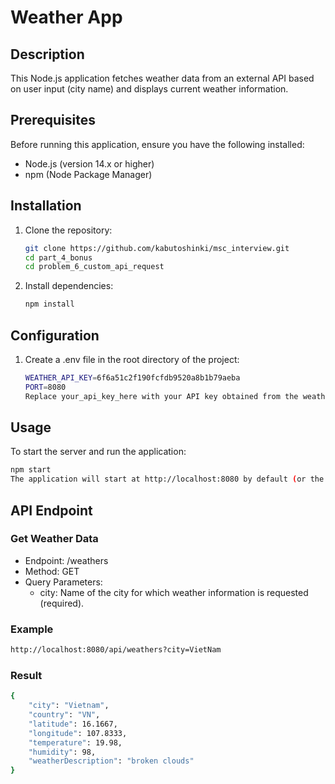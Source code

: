 # Weather App

## Description

This Node.js application fetches weather data from an external API based on user input (city name) and displays current weather information.

## Prerequisites

Before running this application, ensure you have the following installed:

- Node.js (version 14.x or higher)
- npm (Node Package Manager)

## Installation

1. Clone the repository:

   ```bash
   git clone https://github.com/kabutoshinki/msc_interview.git
   cd part_4_bonus
   cd problem_6_custom_api_request
   ```

2. Install dependencies:
   ```bash
   npm install
   ```

## Configuration

1. Create a .env file in the root directory of the project:
   ```bash
   WEATHER_API_KEY=6f6a51c2f190fcfdb9520a8b1b79aeba
   PORT=8080
   Replace your_api_key_here with your API key obtained from the weather service provider.
   ```

## Usage

To start the server and run the application:

```bash
npm start
The application will start at http://localhost:8080 by default (or the port specified in your .env file).
```

## API Endpoint

### Get Weather Data

- Endpoint: /weathers
- Method: GET
- Query Parameters:
  - city: Name of the city for which weather information is requested (required).

### Example

```bash
http://localhost:8080/api/weathers?city=VietNam
```

### Result

```bash
{
    "city": "Vietnam",
    "country": "VN",
    "latitude": 16.1667,
    "longitude": 107.8333,
    "temperature": 19.98,
    "humidity": 98,
    "weatherDescription": "broken clouds"
}
```
